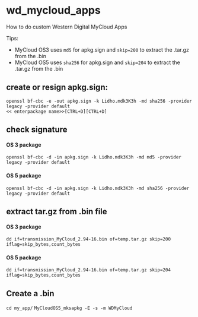 # wd_mycloud_apps
How to do custom Western Digital MyCloud Apps

Tips:
* MyCloud OS3 uses `md5` for apkg.sign and `skip=200` to extract the .tar.gz from the .bin
* MyCloud OS5 uses `sha256` for apkg.sign and `skip=204` to extract the .tar.gz from the .bin

## create or resign apkg.sign:
  ```
  openssl bf-cbc -e -out apkg.sign -k Lidho.mdk3K3h -md sha256 -provider legacy -provider default
  << enterpackage name>>[CTRL+D][CTRL+D]
  ```
## check signature
  #### OS 3 package
  `openssl bf-cbc -d -in apkg.sign -k Lidho.mdk3K3h -md md5 -provider legacy -provider default`
  #### OS 5 package
  `openssl bf-cbc -d -in apkg.sign -k Lidho.mdk3K3h -md sha256 -provider legacy -provider default`
  
## extract tar.gz from .bin file
  #### OS 3 package
  `dd if=transmission_MyCloud_2.94-16.bin of=temp.tar.gz skip=200 iflag=skip_bytes,count_bytes`
  #### OS 5 package
  `dd if=transmission_MyCloud_2.94-16.bin of=temp.tar.gz skip=204 iflag=skip_bytes,count_bytes`

## Create a .bin
  `cd my_app/`
  `MyCloudOS5_mksapkg -E -s -m WDMyCloud`
